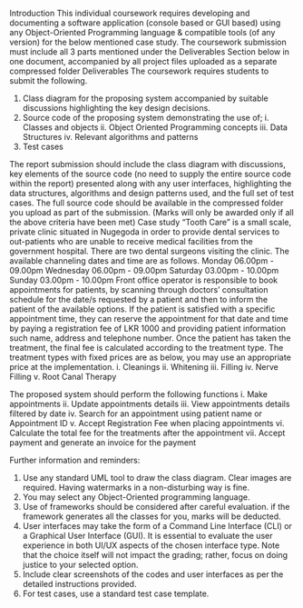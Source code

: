 Introduction
This individual coursework requires developing and documenting a software application (console based or GUI based) using any Object-Oriented Programming language & compatible tools (of any version) for the below mentioned case study.
The coursework submission must include all 3 parts mentioned under the Deliverables Section below in one document, accompanied by all project files uploaded as a separate compressed folder
Deliverables
The coursework requires students to submit the following.
1.	Class diagram for the proposing system accompanied by suitable discussions highlighting the key design decisions.
2.	Source code of the proposing system demonstrating the use of;
i.	Classes and objects
ii.	Object Oriented Programming concepts
iii.	Data Structures
iv.	Relevant algorithms and patterns
3.	Test cases

The report submission should include the class diagram with discussions, key elements of the source code (no need to supply the entire source code within the report) presented along with any user interfaces, highlighting the data structures, algorithms and design patterns used, and the full set of test cases. The full source code should be available in the compressed folder you upload as part of the submission.
(Marks will only be awarded only if all the above criteria have been met)
Case study
“Tooth Care” is a small scale, private clinic situated in Nugegoda in order to provide dental services to out-patients who are unable to receive medical facilities from the government hospital.  There are two dental surgeons visiting the clinic. The available channeling dates and time are as follows.
Monday	06.00pm	-	09.00pm
Wednesday	06.00pm	-	09.00pm
Saturday	03.00pm	-	10.00pm
Sunday		03.00pm	-	10.00pm
Front office operator is responsible to book appointments for patients, by scanning through doctors’ consultation schedule for the date/s requested by a patient and then to inform the patient of the available options. If the patient is satisfied with a specific appointment time, they can reserve the appointment for that date and time by paying a registration fee of LKR 1000 and providing patient information such name, address and telephone number.
Once the patient has taken the treatment, the final fee is calculated according to the treatment type. The treatment types with fixed prices are as below, you may use an appropriate price at the implementation.
i.	Cleanings
ii.	Whitening
iii.	Filling
iv.	Nerve Filling
v.	Root Canal Therapy  

The proposed system should perform the following functions 
i.	Make appointments 
ii.	Update appointments details
iii.	View appointments details filtered by date
iv.	Search for an appointment using patient name or Appointment ID
v.	Accept Registration Fee when placing appointments
vi.	Calculate the total fee for the treatments after the appointment
vii.	Accept payment and generate an invoice for the payment

Further information and reminders:
1.	Use any standard UML tool to draw the class diagram. Clear images are required. Having watermarks in a non-disturbing way is fine. 
2.	You may select any Object-Oriented programming language. 
3.	Use of frameworks should be considered after careful evaluation. if the framework generates all the classes for you, marks will be deducted.
4.	User interfaces may take the form of a Command Line Interface (CLI) or a Graphical User Interface (GUI). It is essential to evaluate the user experience in both UI/UX aspects of the chosen interface type. Note that the choice itself will not impact the grading; rather, focus on doing justice to your selected option. 
5.	Include clear screenshots of the codes and user interfaces as per the detailed instructions provided.
6.	For test cases, use a standard test case template.

